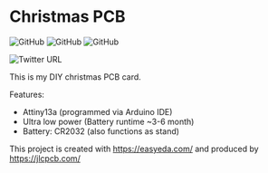 # Christmas PCB
![GitHub](https://img.shields.io/badge/Cool%20gift-Yes-success?style=plastic)
![GitHub](https://img.shields.io/badge/Nerdfactor-100%25-blue?style=plastic)
![GitHub](https://img.shields.io/github/license/wochenend-werkstatt/Christmas_PCB?style=plastic)

![Twitter URL](https://img.shields.io/twitter/url?label=Instagram&logo=instagram&style=social&url=https%3A%2F%2Fwww.instagram.com%2Fwochenend_werkstatt%2F)

This is my DIY christmas PCB card.

Features:
* Attiny13a (programmed via Arduino IDE)
* Ultra low power (Battery runtime ~3-6 month)
* Battery: CR2032 (also functions as stand)

This project is created with https://easyeda.com/ and produced by https://jlcpcb.com/
